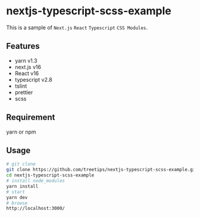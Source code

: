 # nextjs-typescript-scss-example

This is a sample of `Next.js` `React` `Typescript` `CSS Modules`.

## Features

* yarn v1.3
* next.js v16
* React v16
* typescript v2.8
* tslint
* prettier
* scss

## Requirement

yarn or npm

## Usage

```bash
# git clone
git clone https://github.com/treetips/nextjs-typescript-scss-example.git
cd nextjs-typescript-scss-example
# install node_modules
yarn install
# start
yarn dev
# browse
http://localhost:3000/
```
